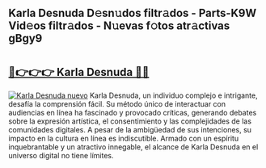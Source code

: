 ## Karla Desnuda D𝚎sn𝚞dos filtr𝚊dos - Parts-K9W Vid𝚎os filtr𝚊dos - N𝚞evas f𝚘tos atr𝚊ctivas gBgy9

# <h2><a href="http://mbcmuh.tromn.icu/?c=Karla+Desnuda">🔗👉👉👉 Karla Desnuda 🔗🔗</a></h2>

[![Karla Desnuda nuevo](https://i.imgur.com/pEAQMta.gif)](http://mbcmuh.tromn.icu/?c=Karla+Desnuda)
Karla Desnuda, un individuo complejo e intrigante, desafía la comprensión fácil. Su método único de interactuar con audiencias en línea ha fascinado y provocado críticas, generando debates sobre la expresión artística, el consentimiento y las complejidades de las comunidades digitales. A pesar de la ambigüedad de sus intenciones, su impacto en la cultura en línea es indiscutible. Armado con un espíritu inquebrantable y un atractivo innegable, el alcance de Karla Desnuda en el universo digital no tiene límites.
